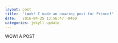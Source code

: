 ```yaml
---
layout: post
title:  "Look! I made an amazing post for Prince!"
date:   2016-04-25 13:56:47 -0400
categories: jekyll update
---
```



WOW! A POST




